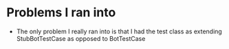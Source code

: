 # Problems I ran into
* The only problem I really ran into is that I had the test class as extending StubBotTestCase as opposed to BotTestCase

